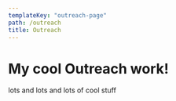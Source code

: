 ```yaml
---
templateKey: "outreach-page"
path: /outreach
title: Outreach
---
```


# My cool Outreach work!

lots and lots and lots of cool stuff
